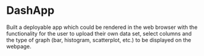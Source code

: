 # DashApp
Built a deployable app which could be rendered in the web browser with the functionality for the user to upload their
own data set, select columns and the type of graph (bar, histogram, scatterplot, etc.) to be displayed on the webpage.
